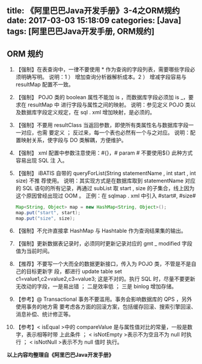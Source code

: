 title: 《阿里巴巴Java开发手册》3-4之ORM规约
date: 2017-03-03 15:18:09
categories: [Java]
tags: [阿里巴巴Java开发手册, ORM规约]
---

## ORM  规约

1. 【强制】在表查询中，一律不要使用 * 作为查询的字段列表，需要哪些字段必须明确写明。
   说明：1 ） 增加查询分析器解析成本。2 ） 增减字段容易与 resultMap 配置不一致。

2. 【强制】 POJO 类的 boolean 属性不能加 is ，而数据库字段必须加 is _，要求在 resultMap 中
   进行字段与属性之间的映射。
   说明：参见定义 POJO 类以及数据库字段定义规定，在 sql . xml 增加映射，是必须的。

3. 【强制】不要用 resultClass 当返回参数，即使所有类属性名与数据库字段一一对应，也需
   要定义 ； 反过来，每一个表也必然有一个与之对应。
   说明：配置映射关系，使字段与 DO 类解耦，方便维护。

4. 【强制】 xml 配置中参数注意使用：#{}，# param # 不要使用${} 此种方式容易出现 SQL 注
   入。

5. 【强制】 iBATIS 自带的 queryForList(String statementName , int start , int size) 不推
   荐使用。
   说明：其实现方式是在数据库取到 statementName 对应的 SQL 语句的所有记录，再通过 subList
   取 start , size 的子集合，线上因为这个原因曾经出现过 OOM 。
   正例：在 sqlmap . xml 中引入 #start#, #size#

   ``` java
   Map<String, Object> map = new HashMap<String, Object>();
   map.put("start", start);
   map.put("size", size);
   ```

6. 【强制】不允许直接拿 HashMap 与 Hashtable 作为查询结果集的输出。

7. 【强制】更新数据表记录时，必须同时更新记录对应的 gmt _ modified 字段值为当前时间。

8. 【推荐】不要写一个大而全的数据更新接口，传入为 POJO 类，不管是不是自己的目标更新字
   段，都进行 update table set c1=value1,c2=value2,c3=value3;  这是不对的。执行 SQL
   时，尽量不要更新无改动的字段，一是易出错 ； 二是效率低 ； 三是 binlog 增加存储。

9. 【参考】@ Transactional 事务不要滥用。事务会影响数据库的 QPS ，另外使用事务的地方需
   要考虑各方面的回滚方案，包括缓存回滚、搜索引擎回滚、消息补偿、统计修正等。

10. 【参考】< isEqual >中的 compareValue 是与属性值对比的常量，一般是数字，表示相等时带
   上此条件 ； < isNotEmpty >表示不为空且不为 null 时执行 ； < isNotNull >表示不为 null 值时
   执行。

**以上内容均整理自《阿里巴巴Java开发手册》**